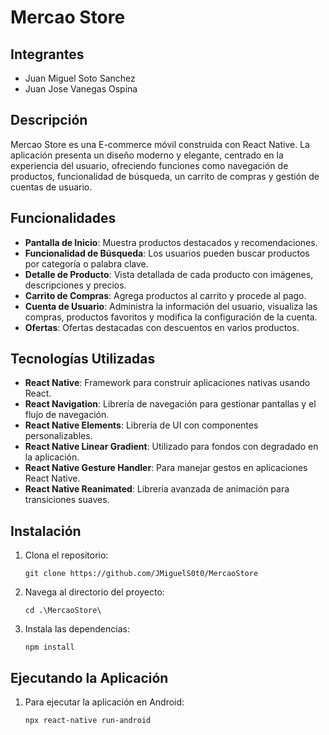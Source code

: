 # Mercao Store

## Integrantes

- Juan Miguel Soto Sanchez
- Juan Jose Vanegas Ospina

## Descripción

Mercao Store es una E-commerce móvil construida con React Native. La aplicación presenta un diseño moderno y elegante, centrado en la experiencia del usuario, ofreciendo funciones como navegación de productos, funcionalidad de búsqueda, un carrito de compras y gestión de cuentas de usuario.

## Funcionalidades

- **Pantalla de Inicio**: Muestra productos destacados y recomendaciones.
- **Funcionalidad de Búsqueda**: Los usuarios pueden buscar productos por categoría o palabra clave.
- **Detalle de Producto**: Vista detallada de cada producto con imágenes, descripciones y precios.
- **Carrito de Compras**: Agrega productos al carrito y procede al pago.
- **Cuenta de Usuario**: Administra la información del usuario, visualiza las compras, productos favoritos y modifica la configuración de la cuenta.
- **Ofertas**: Ofertas destacadas con descuentos en varios productos.

## Tecnologías Utilizadas

- **React Native**: Framework para construir aplicaciones nativas usando React.
- **React Navigation**: Librería de navegación para gestionar pantallas y el flujo de navegación.
- **React Native Elements**: Librería de UI con componentes personalizables.
- **React Native Linear Gradient**: Utilizado para fondos con degradado en la aplicación.
- **React Native Gesture Handler**: Para manejar gestos en aplicaciones React Native.
- **React Native Reanimated**: Librería avanzada de animación para transiciones suaves.

## Instalación

1. Clona el repositorio:
   ```
   git clone https://github.com/JMiguelS0t0/MercaoStore
   ```
2. Navega al directorio del proyecto:
   ```
   cd .\MercaoStore\
   ```
3. Instala las dependencias:
   ```
   npm install
   ```

## Ejecutando la Aplicación

1. Para ejecutar la aplicación en Android:
   ```
   npx react-native run-android
   ```
